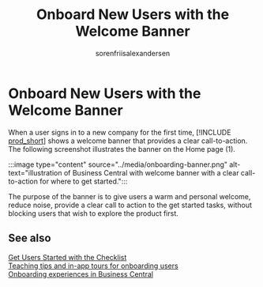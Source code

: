 ﻿---
title: Onboard New Users with the Welcome Banner
description: Learn about the banner that displays when a user signs into a new company for the first time.
ms.date: 03/26/2021
ms.topic: conceptual
ms.service: dynamics365-business-central
author: sorenfriisalexandersen
ms.author: soalex
manager: edupont
---

# Onboard New Users with the Welcome Banner

When a user signs in to a new company for the first time, [!INCLUDE [prod_short](../includes/prod_short.md)] shows a welcome banner that provides a clear call-to-action. The following screenshot illustrates the banner on the Home page (1).  

:::image type="content" source="../media/onboarding-banner.png" alt-text="illustration of Business Central with welcome banner with a clear call-to-action for where to get started.":::

The purpose of the banner is to give users a warm and personal welcome, reduce noise, provide a clear call to action to the get started tasks, without blocking users that wish to explore the product first.  

## See also

[Get Users Started with the Checklist](onboarding-checklist.md)  
[Teaching tips and in-app tours for onboarding users](onboarding-teaching-tips-tours.md)  
[Onboarding experiences in Business Central](onboarding-experiences.md)  

